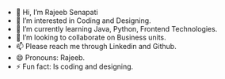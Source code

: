 - 👋 Hi, I’m Rajeeb Senapati
- 👀 I’m interested in Coding and Designing.
- 🌱 I’m currently learning Java, Python, Frontend Technologies.
- 💞️ I’m looking to collaborate on Business units.
- 📫 Please reach me through Linkedin and Github.
- 😄 Pronouns: Rajeeb.
- ⚡ Fun fact: Is coding and designing.

<!---
rajeebsenapati04/rajeebsenapati04 is a ✨ special ✨ repository because its `README.md` (this file) appears on your GitHub profile.
You can click the Preview link to take a look at your changes.
--->
